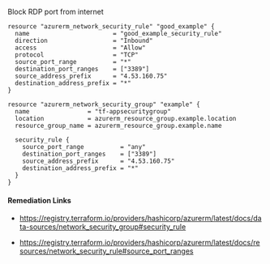 
Block RDP port from internet

```hcl
resource "azurerm_network_security_rule" "good_example" {
  name                       = "good_example_security_rule"
  direction                  = "Inbound"
  access                     = "Allow"
  protocol                   = "TCP"
  source_port_range          = "*"
  destination_port_ranges    = ["3389"]
  source_address_prefix      = "4.53.160.75"
  destination_address_prefix = "*"
}

resource "azurerm_network_security_group" "example" {
  name                = "tf-appsecuritygroup"
  location            = azurerm_resource_group.example.location
  resource_group_name = azurerm_resource_group.example.name

  security_rule {
    source_port_range          = "any"
    destination_port_ranges    = ["3389"]
    source_address_prefix      = "4.53.160.75"
    destination_address_prefix = "*"
  }
}
```

#### Remediation Links
 - https://registry.terraform.io/providers/hashicorp/azurerm/latest/docs/data-sources/network_security_group#security_rule

 - https://registry.terraform.io/providers/hashicorp/azurerm/latest/docs/resources/network_security_rule#source_port_ranges

